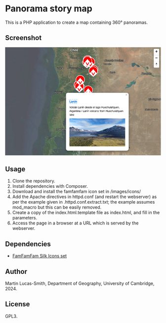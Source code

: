 Panorama story map
==================

This is a PHP application to create a map containing 360° panoramas.


Screenshot
----------

![Screenshot](screenshot.png)


Usage
-----

1. Clone the repository.
2. Install dependencies with Composer.
3. Download and install the famfamfam icon set in /images/icons/
4. Add the Apache directives in httpd.conf (and restart the webserver) as per the example given in .httpd.conf.extract.txt; the example assumes mod_macro but this can be easily removed.
5. Create a copy of the index.html.template file as index.html, and fill in the parameters.
6. Access the page in a browser at a URL which is served by the webserver.


Dependencies
------------

* [FamFamFam Silk Icons set](http://www.famfamfam.com/lab/icons/silk/)


Author
------

Martin Lucas-Smith, Department of Geography, University of Cambridge, 2024.


License
-------

GPL3.

